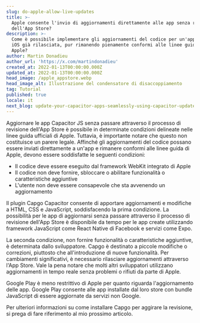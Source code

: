 ```yaml
---
slug: do-apple-allow-live-updates
title: >-
  Apple consente l'invio di aggiornamenti direttamente alle app senza revisione
  dell'App Store?
description: >-
  Come è possibile implementare gli aggiornamenti del codice per un'applicazione
  iOS già rilasciata, pur rimanendo pienamente conformi alle linee guida di
  Apple?
author: Martin Donadieu
author_url: 'https://x.com/martindonadieu'
created_at: 2022-01-13T00:00:00.000Z
updated_at: 2022-01-13T00:00:00.000Z
head_image: /apple_appstore.webp
head_image_alt: Illustrazione del condensatore di disaccoppiamento
tag: Tutorial
published: true
locale: it
next_blog: update-your-capacitor-apps-seamlessly-using-capacitor-updater
---
```


Aggiornare le app Capacitor JS senza passare attraverso il processo di revisione dell'App Store è possibile in determinate condizioni delineate nelle linee guida ufficiali di Apple. Tuttavia, è importante notare che questo non costituisce un parere legale. Affinché gli aggiornamenti del codice possano essere inviati direttamente a un'app e rimanere conformi alle linee guida di Apple, devono essere soddisfatte le seguenti condizioni:

- Il codice deve essere eseguito dal framework WebKit integrato di Apple
- Il codice non deve fornire, sbloccare o abilitare funzionalità o caratteristiche aggiuntive
- L'utente non deve essere consapevole che sta avvenendo un aggiornamento

Il plugin Capgo Capacitor consente di apportare aggiornamenti e modifiche a HTML, CSS e JavaScript, soddisfacendo la prima condizione.
La possibilità per le app di aggiornarsi senza passare attraverso il processo di revisione dell'App Store è disponibile da tempo per le app create utilizzando framework JavaScript come React Native di Facebook e servizi come Expo.

La seconda condizione, non fornire funzionalità o caratteristiche aggiuntive, è determinata dallo sviluppatore. Capgo è destinato a piccole modifiche o correzioni, piuttosto che all'introduzione di nuove funzionalità. Per cambiamenti significativi, è necessario rilasciare aggiornamenti attraverso l'App Store. Vale la pena notare che molti altri sviluppatori utilizzano aggiornamenti in tempo reale senza problemi o rifiuti da parte di Apple.

Google Play è meno restrittivo di Apple per quanto riguarda l'aggiornamento delle app. Google Play consente alle app installate dal loro store con bundle JavaScript di essere aggiornate da servizi non Google.

Per ulteriori informazioni su come installare Capgo per aggirare la revisione, si prega di fare riferimento al mio prossimo articolo.